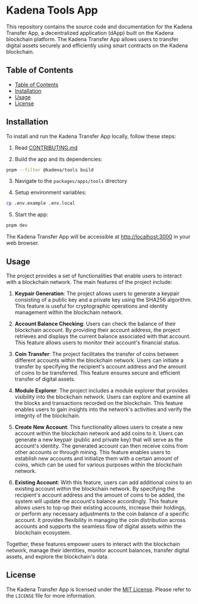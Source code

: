 # Kadena Tools App

This repository contains the source code and documentation for the Kadena
Transfer App, a decentralized application (dApp) built on the Kadena blockchain
platform. The Kadena Transfer App allows users to transfer digital assets
securely and efficiently using smart contracts on the Kadena blockchain.

## Table of Contents

- [Table of Contents][1]
- [Installation][2]
- [Usage][3]
- [License][4]

## Installation

To install and run the Kadena Transfer App locally, follow these steps:

1. Read [CONTRIBUTING.md][5]

2. Build the app and its dependencies:

```sh
pnpm --filter @kadena/tools build
```

3. Navigate to the `packages/apps/tools` directory

4. Setup environment variables:

```sh
cp .env.example .env.local
```

5. Start the app:

```sh
pnpm dev
```

The Kadena Transfer App will be accessible at [http://localhost:3000][6] in your
web browser.

## Usage

The project provides a set of functionalities that enable users to interact with
a blockchain network. The main features of the project include:

1. **Keypair Generation**: The project allows users to generate a keypair
   consisting of a public key and a private key using the SHA256 algorithm. This
   feature is useful for cryptographic operations and identity management within
   the blockchain network.

2. **Account Balance Checking**: Users can check the balance of their blockchain
   account. By providing their account address, the project retrieves and
   displays the current balance associated with that account. This feature
   allows users to monitor their account's financial status.

3. **Coin Transfer**: The project facilitates the transfer of coins between
   different accounts within the blockchain network. Users can initiate a
   transfer by specifying the recipient's account address and the amount of
   coins to be transferred. This feature ensures secure and efficient transfer
   of digital assets.

4. **Module Explorer**: The project includes a module explorer that provides
   visibility into the blockchain network. Users can explore and examine all the
   blocks and transactions recorded on the blockchain. This feature enables
   users to gain insights into the network's activities and verify the integrity
   of the blockchain.

5. **Create New Account**: This functionality allows users to create a new
   account within the blockchain network and add coins to it. Users can generate
   a new keypair (public and private key) that will serve as the account's
   identity. The generated account can then receive coins from other accounts or
   through mining. This feature enables users to establish new accounts and
   initialize them with a certain amount of coins, which can be used for various
   purposes within the blockchain network.

6. **Existing Account**: With this feature, users can add additional coins to an
   existing account within the blockchain network. By specifying the recipient's
   account address and the amount of coins to be added, the system will update
   the account's balance accordingly. This feature allows users to top-up their
   existing accounts, increase their holdings, or perform any necessary
   adjustments to the coin balance of a specific account. It provides
   flexibility in managing the coin distribution across accounts and supports
   the seamless flow of digital assets within the blockchain ecosystem.

Together, these features empower users to interact with the blockchain network,
manage their identities, monitor account balances, transfer digital assets, and
explore the blockchain's data.

## License

The Kadena Transfer App is licensed under the [MIT License][7]. Please refer to
the `LICENSE` file for more information.

[1]: #table-of-contents
[2]: #installation
[3]: #usage
[4]: #license
[5]: ../../../CONTRIBUTING.md
[6]: http://localhost:3000
[7]:
  https://github.com/kadena-community/kadena.js/blob/kadena-transfer/packages/apps/tools/LICENSE
